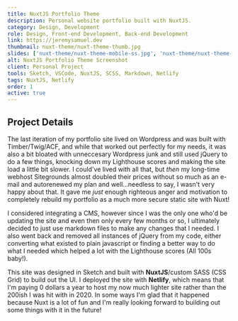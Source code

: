 ```yaml
---
title: NuxtJS Portfolio Theme
description: Personal website portfolio built with NuxtJS.
category: Design, Development
role: Design, Front-end Development, Back-end Development
link: https://jeremysamuel.dev
thumbnail: nuxt-theme/nuxt-theme-thumb.jpg
slides: ['nuxt-theme/nuxt-theme-mobile-ss.jpg', 'nuxt-theme/nuxt-theme-hp.jpg']
alt: NuxtJS Portfolio Theme Screenshot
client: Personal Project
tools: Sketch, VSCode, NuxtJS, SCSS, Markdown, Netlify
tags: NuxtJS, Netlify
order: 1
active: true
---
```


## Project Details

The last iteration of my portfolio site lived on Wordpress and was built with Timber/Twig/ACF, and while that worked out perfectly for my needs, it was also a bit bloated with unneccesary Wordpress junk and still used jQuery to do a few things, knocking down my Lighthouse scores and making the site load a little bit slower. I could've lived with all that, but *then* my long-time webhost Sitegrounds almost doubled their prices without so much as an e-mail and autorenewed my plan and well...needless to say, I wasn't very happy about that. It gave me *just* enough righteous anger and motivation to completely rebuild my portfolio as a much more secure static site with Nuxt!

I considered integrating a CMS, however since I was the only one who'd be updating the site and even then only every few months or so, I ultimately decided to just use markdown files to make any changes that I needed. I also went back and removed all instances of jQuery from my code, either converting what existed to plain javascript or finding a better way to do what I needed which helped a lot with the Lighthouse scores (All 100s baby!).

This site was designed in Sketch and built with **NuxtJS**/custom SASS (CSS Grid) to build out the UI. I deployed the site with **Netlify**, which means that I'm paying 0 dollars a year to host my now much lighter site rather than the 200ish I was hit with in 2020. In some ways I'm glad that it happened because Nuxt is a lot of fun and I'm really looking forward to building out some things with it in the future!